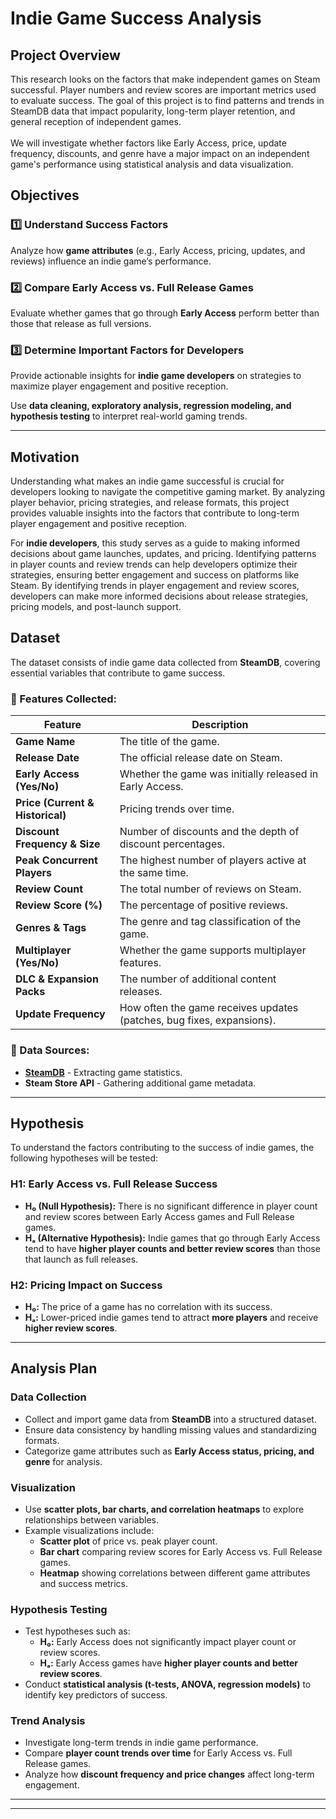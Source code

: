 # **Indie Game Success Analysis**

## **Project Overview**

This research looks on the factors that make independent games on Steam successful. Player numbers and review scores are important metrics used to evaluate success. The goal of this project is to find patterns and trends in SteamDB data that impact popularity, long-term player retention, and general reception of independent games.\
\
We will investigate whether factors like Early Access, price, update frequency, discounts, and genre have a major impact on an independent game's performance using statistical analysis and data visualization.

## **Objectives**

### **1️⃣ Understand Success Factors**

Analyze how **game attributes** (e.g., Early Access, pricing, updates, and reviews) influence an indie game’s performance.

### **2️⃣ Compare Early Access vs. Full Release Games**

Evaluate whether games that go through **Early Access** perform better than those that release as full versions.

### 3️⃣ Determine Important Factors for Developers

Provide actionable insights for **indie game developers** on strategies to maximize player engagement and positive reception.

Use **data cleaning, exploratory analysis, regression modeling, and hypothesis testing** to interpret real-world gaming trends.

---

## **Motivation**

Understanding what makes an indie game successful is crucial for developers looking to navigate the competitive gaming market. By analyzing player behavior, pricing strategies, and release formats, this project provides valuable insights into the factors that contribute to long-term player engagement and positive reception.

For **indie developers**, this study serves as a guide to making informed decisions about game launches, updates, and pricing. Identifying patterns in player counts and review trends can help developers optimize their strategies, ensuring better engagement and success on platforms like Steam. By identifying trends in player engagement and review scores, developers can make more informed decisions about release strategies, pricing models, and post-launch support.

## **Dataset**

The dataset consists of indie game data collected from **SteamDB**, covering essential variables that contribute to game success.

### **🔹 Features Collected:**

| Feature                          | Description                                                           |
| -------------------------------- | --------------------------------------------------------------------- |
| **Game Name**                    | The title of the game.                                                |
| **Release Date**                 | The official release date on Steam.                                   |
| **Early Access (Yes/No)**        | Whether the game was initially released in Early Access.              |
| **Price (Current & Historical)** | Pricing trends over time.                                             |
| **Discount Frequency & Size**    | Number of discounts and the depth of discount percentages.            |
| **Peak Concurrent Players**      | The highest number of players active at the same time.                |
| **Review Count**                 | The total number of reviews on Steam.                                 |
| **Review Score (%)**             | The percentage of positive reviews.                                   |
| **Genres & Tags**                | The genre and tag classification of the game.                         |
| **Multiplayer (Yes/No)**         | Whether the game supports multiplayer features.                       |
| **DLC & Expansion Packs**        | The number of additional content releases.                            |
| **Update Frequency**             | How often the game receives updates (patches, bug fixes, expansions). |

### **📌 Data Sources:**

- **[SteamDB](https://steamdb.info/)** - Extracting game statistics.
- **Steam Store API** - Gathering additional game metadata.

---

## **Hypothesis**

To understand the factors contributing to the success of indie games, the following hypotheses will be tested:

### **H1: Early Access vs. Full Release Success**

- **H₀ (Null Hypothesis):** There is no significant difference in player count and review scores between Early Access games and Full Release games.
- **Hₐ (Alternative Hypothesis):** Indie games that go through Early Access tend to have **higher player counts and better review scores** than those that launch as full releases.

### **H2: Pricing Impact on Success**

- **H₀:** The price of a game has no correlation with its success.
- **Hₐ:** Lower-priced indie games tend to attract **more players** and receive **higher review scores**.

---

## **Analysis Plan**

### **Data Collection**

- Collect and import game data from **SteamDB** into a structured dataset.
- Ensure data consistency by handling missing values and standardizing formats.
- Categorize game attributes such as **Early Access status, pricing, and genre** for analysis.

### **Visualization**

- Use **scatter plots, bar charts, and correlation heatmaps** to explore relationships between variables.
- Example visualizations include:
  - **Scatter plot** of price vs. peak player count.
  - **Bar chart** comparing review scores for Early Access vs. Full Release games.
  - **Heatmap** showing correlations between different game attributes and success metrics.

### **Hypothesis Testing**

- Test hypotheses such as:
  - **H₀:** Early Access does not significantly impact player count or review scores.
  - **Hₐ:** Early Access games have **higher player counts and better review scores**.
- Conduct **statistical analysis (t-tests, ANOVA, regression models)** to identify key predictors of success.

### **Trend Analysis**

- Investigate long-term trends in indie game performance.
- Compare **player count trends over time** for Early Access vs. Full Release games.
- Analyze how **discount frequency and price changes** affect long-term engagement.

---

---

